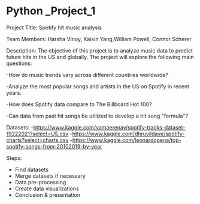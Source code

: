 # Python _Project_1

Project Title: Spotify hit music analysis

Team Members: Harsha Vinoy, Kaixin Yang,William Powell, Connor Scherer

Description: The objective of this project is to analyze music data to predict future hits in the US and globally. 
The project will explore the following main questions:

-How do music trends vary across different countries worldwide?

-Analyze the most popular songs and artists in the US on Spotify in recent years.

-How does Spotify data compare to The Billboard Hot 100?

-Can data from past hit songs be utilized to develop a hit song "formula"?


Datasets: 
-https://www.kaggle.com/yamaerenay/spotify-tracks-dataset-19222021?select=US.csv
-https://www.kaggle.com/dhruvildave/spotify-charts?select=charts.csv
-https://www.kaggle.com/leonardopena/top-spotify-songs-from-20102019-by-year 

Steps:
- Find datasets
- Merge datasets if necessary
- Data pre-processing
- Create data visualizations
- Conclusion & presentation 
